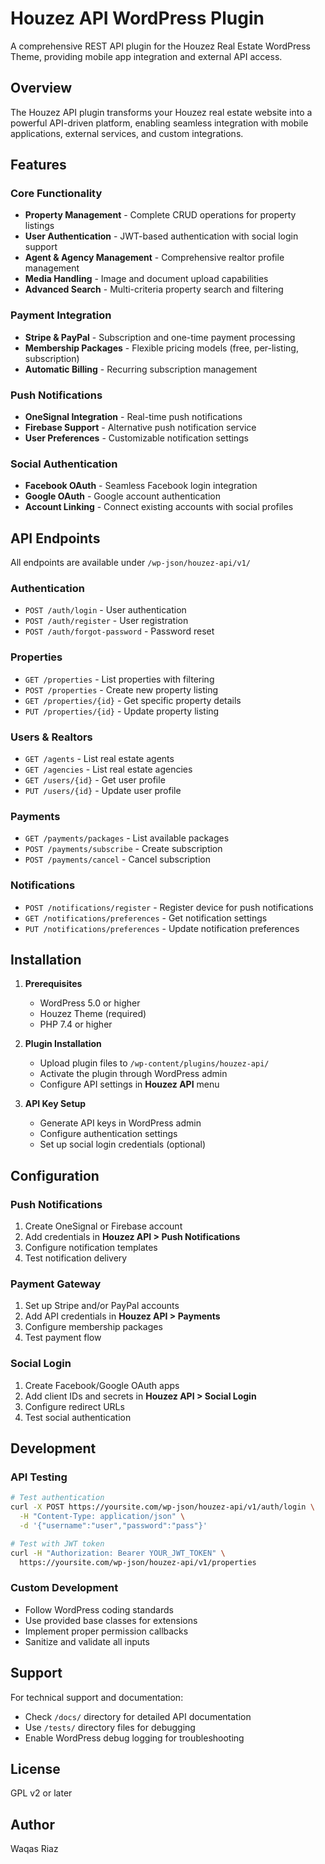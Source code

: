 # Houzez API WordPress Plugin

A comprehensive REST API plugin for the Houzez Real Estate WordPress Theme, providing mobile app integration and external API access.

## Overview

The Houzez API plugin transforms your Houzez real estate website into a powerful API-driven platform, enabling seamless integration with mobile applications, external services, and custom integrations.

## Features

### Core Functionality
- **Property Management** - Complete CRUD operations for property listings
- **User Authentication** - JWT-based authentication with social login support
- **Agent & Agency Management** - Comprehensive realtor profile management
- **Media Handling** - Image and document upload capabilities
- **Advanced Search** - Multi-criteria property search and filtering

### Payment Integration
- **Stripe & PayPal** - Subscription and one-time payment processing
- **Membership Packages** - Flexible pricing models (free, per-listing, subscription)
- **Automatic Billing** - Recurring subscription management

### Push Notifications
- **OneSignal Integration** - Real-time push notifications
- **Firebase Support** - Alternative push notification service
- **User Preferences** - Customizable notification settings

### Social Authentication
- **Facebook OAuth** - Seamless Facebook login integration
- **Google OAuth** - Google account authentication
- **Account Linking** - Connect existing accounts with social profiles

## API Endpoints

All endpoints are available under `/wp-json/houzez-api/v1/`

### Authentication
- `POST /auth/login` - User authentication
- `POST /auth/register` - User registration
- `POST /auth/forgot-password` - Password reset

### Properties
- `GET /properties` - List properties with filtering
- `POST /properties` - Create new property listing
- `GET /properties/{id}` - Get specific property details
- `PUT /properties/{id}` - Update property listing

### Users & Realtors
- `GET /agents` - List real estate agents
- `GET /agencies` - List real estate agencies
- `GET /users/{id}` - Get user profile
- `PUT /users/{id}` - Update user profile

### Payments
- `GET /payments/packages` - List available packages
- `POST /payments/subscribe` - Create subscription
- `POST /payments/cancel` - Cancel subscription

### Notifications
- `POST /notifications/register` - Register device for push notifications
- `GET /notifications/preferences` - Get notification settings
- `PUT /notifications/preferences` - Update notification preferences

## Installation

1. **Prerequisites**
   - WordPress 5.0 or higher
   - Houzez Theme (required)
   - PHP 7.4 or higher

2. **Plugin Installation**
   - Upload plugin files to `/wp-content/plugins/houzez-api/`
   - Activate the plugin through WordPress admin
   - Configure API settings in **Houzez API** menu

3. **API Key Setup**
   - Generate API keys in WordPress admin
   - Configure authentication settings
   - Set up social login credentials (optional)

## Configuration

### Push Notifications
1. Create OneSignal or Firebase account
2. Add credentials in **Houzez API > Push Notifications**
3. Configure notification templates
4. Test notification delivery

### Payment Gateway
1. Set up Stripe and/or PayPal accounts
2. Add API credentials in **Houzez API > Payments**
3. Configure membership packages
4. Test payment flow

### Social Login
1. Create Facebook/Google OAuth apps
2. Add client IDs and secrets in **Houzez API > Social Login**
3. Configure redirect URLs
4. Test social authentication

## Development

### API Testing
```bash
# Test authentication
curl -X POST https://yoursite.com/wp-json/houzez-api/v1/auth/login \
  -H "Content-Type: application/json" \
  -d '{"username":"user","password":"pass"}'

# Test with JWT token
curl -H "Authorization: Bearer YOUR_JWT_TOKEN" \
  https://yoursite.com/wp-json/houzez-api/v1/properties
```

### Custom Development
- Follow WordPress coding standards
- Use provided base classes for extensions
- Implement proper permission callbacks
- Sanitize and validate all inputs

## Support

For technical support and documentation:
- Check `/docs/` directory for detailed API documentation
- Use `/tests/` directory files for debugging
- Enable WordPress debug logging for troubleshooting

## License

GPL v2 or later

## Author

Waqas Riaz